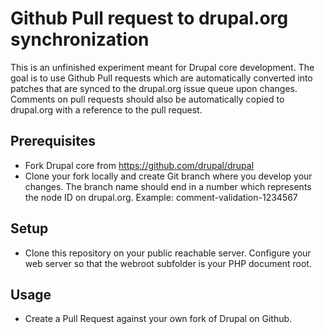 Github Pull request to drupal.org synchronization
=================================================

This is an unfinished experiment meant for Drupal core development. The goal is
to use Github Pull requests which are automatically converted into patches that
are synced to the drupal.org issue queue upon changes. Comments on pull requests
should also be automatically copied to drupal.org with a reference to the pull
request.

Prerequisites
--------------

* Fork Drupal core from https://github.com/drupal/drupal
* Clone your fork locally and create Git branch where you develop your changes.
  The branch name should end in a number which represents the node ID on
  drupal.org. Example: comment-validation-1234567


Setup
-----

* Clone this repository on your public reachable server. Configure your web
  server so that the webroot subfolder is your PHP document root.


Usage
-----

* Create a Pull Request against your own fork of Drupal on Github.
